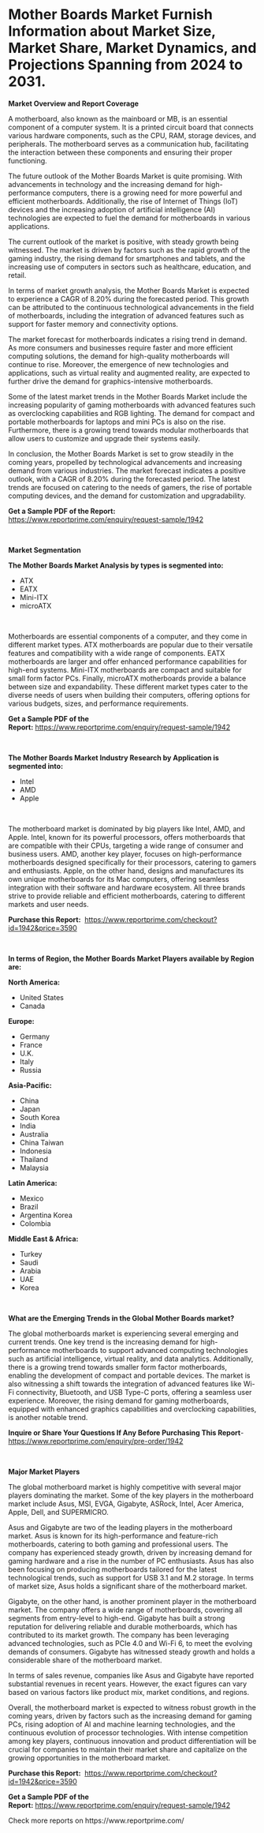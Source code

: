 <p><h1>Mother Boards Market Furnish Information about Market Size, Market Share, Market Dynamics, and Projections Spanning from 2024 to 2031.</h1></p><p><strong>Market Overview and Report Coverage</strong></p>
<p><p>A motherboard, also known as the mainboard or MB, is an essential component of a computer system. It is a printed circuit board that connects various hardware components, such as the CPU, RAM, storage devices, and peripherals. The motherboard serves as a communication hub, facilitating the interaction between these components and ensuring their proper functioning.</p><p>The future outlook of the Mother Boards Market is quite promising. With advancements in technology and the increasing demand for high-performance computers, there is a growing need for more powerful and efficient motherboards. Additionally, the rise of Internet of Things (IoT) devices and the increasing adoption of artificial intelligence (AI) technologies are expected to fuel the demand for motherboards in various applications.</p><p>The current outlook of the market is positive, with steady growth being witnessed. The market is driven by factors such as the rapid growth of the gaming industry, the rising demand for smartphones and tablets, and the increasing use of computers in sectors such as healthcare, education, and retail.</p><p>In terms of market growth analysis, the Mother Boards Market is expected to experience a CAGR of 8.20% during the forecasted period. This growth can be attributed to the continuous technological advancements in the field of motherboards, including the integration of advanced features such as support for faster memory and connectivity options.</p><p>The market forecast for motherboards indicates a rising trend in demand. As more consumers and businesses require faster and more efficient computing solutions, the demand for high-quality motherboards will continue to rise. Moreover, the emergence of new technologies and applications, such as virtual reality and augmented reality, are expected to further drive the demand for graphics-intensive motherboards.</p><p>Some of the latest market trends in the Mother Boards Market include the increasing popularity of gaming motherboards with advanced features such as overclocking capabilities and RGB lighting. The demand for compact and portable motherboards for laptops and mini PCs is also on the rise. Furthermore, there is a growing trend towards modular motherboards that allow users to customize and upgrade their systems easily.</p><p>In conclusion, the Mother Boards Market is set to grow steadily in the coming years, propelled by technological advancements and increasing demand from various industries. The market forecast indicates a positive outlook, with a CAGR of 8.20% during the forecasted period. The latest trends are focused on catering to the needs of gamers, the rise of portable computing devices, and the demand for customization and upgradability.</p></p>
<p><strong>Get a Sample PDF of the Report:</strong> <a href="https://www.reportprime.com/enquiry/request-sample/1942">https://www.reportprime.com/enquiry/request-sample/1942</a></p>
<p>&nbsp;</p>
<p><strong>Market Segmentation</strong></p>
<p><strong>The Mother Boards Market Analysis by types is segmented into:</strong></p>
<p><ul><li>ATX</li><li>EATX</li><li>Mini-ITX</li><li>microATX</li></ul></p>
<p>&nbsp;</p>
<p><p>Motherboards are essential components of a computer, and they come in different market types. ATX motherboards are popular due to their versatile features and compatibility with a wide range of components. EATX motherboards are larger and offer enhanced performance capabilities for high-end systems. Mini-ITX motherboards are compact and suitable for small form factor PCs. Finally, microATX motherboards provide a balance between size and expandability. These different market types cater to the diverse needs of users when building their computers, offering options for various budgets, sizes, and performance requirements.</p></p>
<p><strong>Get a Sample PDF of the Report:</strong>&nbsp;<a href="https://www.reportprime.com/enquiry/request-sample/1942">https://www.reportprime.com/enquiry/request-sample/1942</a></p>
<p>&nbsp;</p>
<p><strong>The Mother Boards Market Industry Research by Application is segmented into:</strong></p>
<p><ul><li>Intel</li><li>AMD</li><li>Apple</li></ul></p>
<p>&nbsp;</p>
<p><p>The motherboard market is dominated by big players like Intel, AMD, and Apple. Intel, known for its powerful processors, offers motherboards that are compatible with their CPUs, targeting a wide range of consumer and business users. AMD, another key player, focuses on high-performance motherboards designed specifically for their processors, catering to gamers and enthusiasts. Apple, on the other hand, designs and manufactures its own unique motherboards for its Mac computers, offering seamless integration with their software and hardware ecosystem. All three brands strive to provide reliable and efficient motherboards, catering to different markets and user needs.</p></p>
<p><strong>Purchase this Report:</strong>&nbsp; <a href="https://www.reportprime.com/checkout?id=1942&price=3590">https://www.reportprime.com/checkout?id=1942&price=3590</a></p>
<p>&nbsp;</p>
<p><strong>In terms of Region, the Mother Boards Market Players available by Region are:</strong></p>
<p>
    <p> <strong> North America: </strong>
        <ul>
            <li>United States</li>
            <li>Canada</li>
        </ul>
        </p> 
    <p> <strong> Europe: </strong>
        <ul>
            <li>Germany</li>
            <li>France</li>
            <li>U.K.</li>
            <li>Italy</li>
            <li>Russia</li>
        </ul>
        </p> 
    <p> <strong> Asia-Pacific: </strong>
        <ul>
            <li>China</li>
            <li>Japan</li>
            <li>South Korea</li>
            <li>India</li>
            <li>Australia</li>
            <li>China Taiwan</li>
            <li>Indonesia</li>
            <li>Thailand</li>
            <li>Malaysia</li>
        </ul>
        </p> 
    <p> <strong> Latin America: </strong>
        <ul>
            <li>Mexico</li>
            <li>Brazil</li>
            <li>Argentina Korea</li>
            <li>Colombia</li>
        </ul>
        </p> 
    <p> <strong> Middle East & Africa: </strong>
        <ul>
            <li>Turkey</li>
            <li>Saudi</li>
            <li>Arabia</li>
            <li>UAE</li>
            <li>Korea</li>
        </ul>
    </p>
    </p>
<p>&nbsp;</p>
<p><strong>What are the Emerging Trends in the Global Mother Boards market?</strong></p>
<p><p>The global motherboards market is experiencing several emerging and current trends. One key trend is the increasing demand for high-performance motherboards to support advanced computing technologies such as artificial intelligence, virtual reality, and data analytics. Additionally, there is a growing trend towards smaller form factor motherboards, enabling the development of compact and portable devices. The market is also witnessing a shift towards the integration of advanced features like Wi-Fi connectivity, Bluetooth, and USB Type-C ports, offering a seamless user experience. Moreover, the rising demand for gaming motherboards, equipped with enhanced graphics capabilities and overclocking capabilities, is another notable trend.</p></p>
<p><strong>Inquire or Share Your Questions If Any Before Purchasing This Report</strong>- <a href="https://www.reportprime.com/enquiry/pre-order/1942">https://www.reportprime.com/enquiry/pre-order/1942</a></p>
<p>&nbsp;</p>
<p><strong>Major Market Players</strong></p>
<p><p>The global motherboard market is highly competitive with several major players dominating the market. Some of the key players in the motherboard market include Asus, MSI, EVGA, Gigabyte, ASRock, Intel, Acer America, Apple, Dell, and SUPERMICRO.</p><p>Asus and Gigabyte are two of the leading players in the motherboard market. Asus is known for its high-performance and feature-rich motherboards, catering to both gaming and professional users. The company has experienced steady growth, driven by increasing demand for gaming hardware and a rise in the number of PC enthusiasts. Asus has also been focusing on producing motherboards tailored for the latest technological trends, such as support for USB 3.1 and M.2 storage. In terms of market size, Asus holds a significant share of the motherboard market.</p><p>Gigabyte, on the other hand, is another prominent player in the motherboard market. The company offers a wide range of motherboards, covering all segments from entry-level to high-end. Gigabyte has built a strong reputation for delivering reliable and durable motherboards, which has contributed to its market growth. The company has been leveraging advanced technologies, such as PCIe 4.0 and Wi-Fi 6, to meet the evolving demands of consumers. Gigabyte has witnessed steady growth and holds a considerable share of the motherboard market.</p><p>In terms of sales revenue, companies like Asus and Gigabyte have reported substantial revenues in recent years. However, the exact figures can vary based on various factors like product mix, market conditions, and regions.</p><p>Overall, the motherboard market is expected to witness robust growth in the coming years, driven by factors such as the increasing demand for gaming PCs, rising adoption of AI and machine learning technologies, and the continuous evolution of processor technologies. With intense competition among key players, continuous innovation and product differentiation will be crucial for companies to maintain their market share and capitalize on the growing opportunities in the motherboard market.</p></p>
<p><strong>Purchase this Report:</strong>&nbsp;&nbsp;<a href="https://www.reportprime.com/checkout?id=1942&price=3590">https://www.reportprime.com/checkout?id=1942&price=3590</a></p>
<p></p>
<p><strong>Get a Sample PDF of the Report:</strong>&nbsp;<a href="https://www.reportprime.com/enquiry/request-sample/1942">https://www.reportprime.com/enquiry/request-sample/1942</a></p>
<p>Check more reports on https://www.reportprime.com/</p>